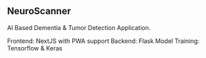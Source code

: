 ## NeuroScanner

AI Based Dementia & Tumor Detection Application.

Frontend: NextJS with PWA support
Backend: Flask
Model Training: Tensorflow & Keras
